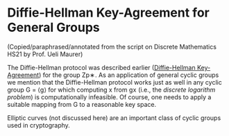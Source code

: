 # Diffie-Hellman Key-Agreement for General Groups

(Copied/paraphrased/annotated from the script on Discrete Mathematics HS21 by Prof. Ueli Maurer)

The Diffie-Hellman protocol was described earlier ([Diffie-Hellman Key-Agreement](../Number%20Theory%20ad0a4316ced643309f86e5e2aa2b6c61/Diffie-Hellman%20Key-Agreement%20075c2667b7ac486fb6e351f38a05f071.html))  for the group <span class="katex"><span class="katex-html" aria-hidden="true"><span class="base"><span class="strut" style="height:1.072em;vertical-align:-0.3831em;"></span><span class="mord"><span class="mord mathbb">Z</span><span class="msupsub"><span class="vlist-t vlist-t2"><span class="vlist-r"><span class="vlist" style="height:0.6887em;"><span style="top:-2.453em;margin-left:0em;margin-right:0.05em;"><span class="pstrut" style="height:2.7em;"></span><span class="sizing reset-size6 size3 mtight"><span class="mord mathnormal mtight">p</span></span></span><span style="top:-3.063em;margin-right:0.05em;"><span class="pstrut" style="height:2.7em;"></span><span class="sizing reset-size6 size3 mtight"><span class="mbin mtight">∗</span></span></span></span><span class="vlist-s">​</span></span><span class="vlist-r"><span class="vlist" style="height:0.3831em;"><span></span></span></span></span></span></span></span></span></span>. As an application of general cyclic groups we mention that the Diffie-Hellman protocol works just as well in any cyclic group <span class="katex"><span class="katex-html" aria-hidden="true"><span class="base"><span class="strut" style="height:0.6833em;"></span><span class="mord mathnormal">G</span><span class="mspace" style="margin-right:0.2778em;"></span><span class="mrel">=</span><span class="mspace" style="margin-right:0.2778em;"></span></span><span class="base"><span class="strut" style="height:1em;vertical-align:-0.25em;"></span><span class="mopen">⟨</span><span class="mord mathnormal" style="margin-right:0.03588em;">g</span><span class="mclose">⟩</span></span></span></span> for which computing <span class="katex"><span class="katex-html" aria-hidden="true"><span class="base"><span class="strut" style="height:0.4306em;"></span><span class="mord mathnormal">x</span></span></span></span> from <span class="katex"><span class="katex-html" aria-hidden="true"><span class="base"><span class="strut" style="height:0.8588em;vertical-align:-0.1944em;"></span><span class="mord"><span class="mord mathnormal" style="margin-right:0.03588em;">g</span><span class="msupsub"><span class="vlist-t"><span class="vlist-r"><span class="vlist" style="height:0.6644em;"><span style="top:-3.063em;margin-right:0.05em;"><span class="pstrut" style="height:2.7em;"></span><span class="sizing reset-size6 size3 mtight"><span class="mord mathnormal mtight">x</span></span></span></span></span></span></span></span></span></span></span> (i.e., the *discrete logarithm problem*) is computationally infeasible. Of course, one needs to apply a suitable mapping from <span class="katex"><span class="katex-html" aria-hidden="true"><span class="base"><span class="strut" style="height:0.6833em;"></span><span class="mord mathnormal">G</span></span></span></span> to a reasonable key space.

Elliptic curves (not discussed here) are an important class of cyclic groups used in cryptography.